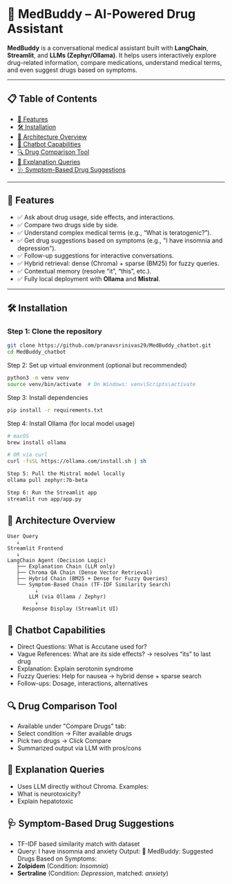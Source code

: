 # 💊 MedBuddy – AI-Powered Drug Assistant

**MedBuddy** is a conversational medical assistant built with **LangChain**, **Streamlit**, and **LLMs (Zephyr/Ollama)**. It helps users interactively explore drug-related information, compare medications, understand medical terms, and even suggest drugs based on symptoms.

---

## 📋 Table of Contents

- [🚀 Features](#-features)
- [🛠️ Installation](#️-installation)
- [🧠 Architecture Overview](#-architecture-overview)
- [💬 Chatbot Capabilities](#-chatbot-capabilities)
- [🔍 Drug Comparison Tool](#-drug-comparison-tool)
- [🧾 Explanation Queries](#-explanation-queries)
- [🩺 Symptom-Based Drug Suggestions](#-symptom-based-drug-suggestions)

---

## 🚀 Features

- ✅ Ask about drug usage, side effects, and interactions.
- ✅ Compare two drugs side by side.
- ✅ Understand complex medical terms (e.g., “What is teratogenic?”).
- ✅ Get drug suggestions based on symptoms (e.g., "I have insomnia and depression").
- ✅ Follow-up suggestions for interactive conversations.
- ✅ Hybrid retrieval: dense (Chroma) + sparse (BM25) for fuzzy queries.
- ✅ Contextual memory (resolve “it”, “this”, etc.).
- ✅ Fully local deployment with **Ollama** and **Mistral**.

---

## 🛠️ Installation

### Step 1: Clone the repository

```bash
git clone https://github.com/pranavsrinivas29/MedBuddy_chatbot.git
cd MedBuddy_chatbot
```

Step 2: Set up virtual environment (optional but recommended)
```bash
python3 -m venv venv
source venv/bin/activate  # On Windows: venv\Scripts\activate
```

Step 3: Install dependencies
```bash
pip install -r requirements.txt
```

Step 4: Install Ollama (for local model usage)
```bash
# macOS
brew install ollama

# OR via curl
curl -fsSL https://ollama.com/install.sh | sh
```

```bash
Step 5: Pull the Mistral model locally
ollama pull zephyr:7b-beta
```

```bash
Step 6: Run the Streamlit app
streamlit run app/app.py
```

## 🧠 Architecture Overview

```text
User Query
   ↓
Streamlit Frontend
   ↓
LangChain Agent (Decision Logic)
   ├── Explanation Chain (LLM only)
   ├── Chroma QA Chain (Dense Vector Retrieval)
   ├── Hybrid Chain (BM25 + Dense for Fuzzy Queries)
   └── Symptom-Based Chain (TF-IDF Similarity Search)
         ↓
       LLM (via Ollama / Zephyr)
         ↓
     Response Display (Streamlit UI)
```

## 💬 Chatbot Capabilities
- Direct Questions: What is Accutane used for?
- Vague References: What are its side effects? → resolves “its” to last drug
- Explanation: Explain serotonin syndrome
- Fuzzy Queries: Help for nausea → hybrid dense + sparse search
- Follow-ups: Dosage, interactions, alternatives

## 🔍 Drug Comparison Tool
- Available under "Compare Drugs" tab:
- Select condition → Filter available drugs
- Pick two drugs → Click Compare
- Summarized output via LLM with pros/cons

## 🧾 Explanation Queries
- Uses LLM directly without Chroma.
Examples:
- What is neurotoxicity?
- Explain hepatotoxic

## 🩺 Symptom-Based Drug Suggestions
- TF-IDF based similarity match with dataset
- Query: I have insomnia and anxiety
Output:
🤖 MedBuddy: Suggested Drugs Based on Symptoms:
- **Zolpidem** (Condition: *Insomnia*)
- **Sertraline** (Condition: *Depression*, matched: *anxiety*)

